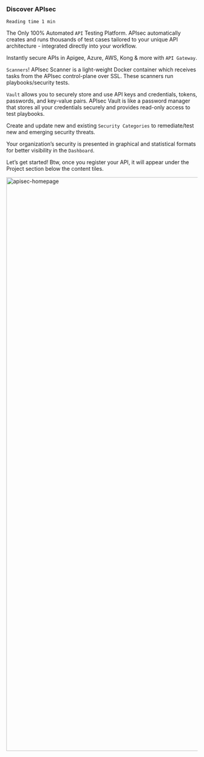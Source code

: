### Discover APIsec
`Reading time 1 min`

The Only 100% Automated `API` Testing Platform.  APIsec automatically creates and runs thousands of test cases tailored to your unique API architecture - integrated directly into your workflow.
 
Instantly secure APIs in Apigee, Azure, AWS, Kong & more with `API Gateway`.

`Scanners`!  APIsec Scanner is a light-weight Docker container which receives tasks from the APIsec control-plane over SSL.  These scanners run playbooks/security tests.

`Vault` allows you to securely store and use API keys and credentials, tokens, passwords, and key-value pairs.  APIsec Vault is like a password manager that stores all your credentials securely and provides read-only access to test playbooks.
 
Create and update new and existing `Security Categories` to remediate/test new and emerging security threats.

Your organization’s security is presented in graphical and statistical formats for better visibility in the `Dashboard`.

Let’s get started!  Btw, once you register your API, it will appear under the Project section below the content tiles.

<img width="1505" alt="apisec-homepage" src="https://user-images.githubusercontent.com/109250250/180360118-c09108f4-e2a6-49ba-858b-e9cc2b9b9586.png">
